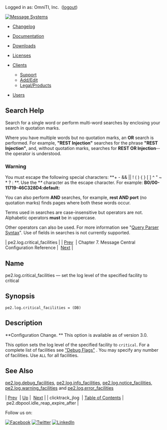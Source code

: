 Logged in as: OmniTI, Inc.  ([logout](https://support.messagesystems.com/logout.php))

[![Message Systems](https://support.messagesystems.com/images/ms-white205.png)](https://support.messagesystems.com/start.php) 

*   [Changelog](https://support.messagesystems.com/start.php?show=changelog)
*   [Documentation](https://support.messagesystems.com/docs/)
*   [Downloads](https://support.messagesystems.com/start.php)

*   [Licenses](https://support.messagesystems.com/license_summary.php)
*   <a href="">Clients</a>
    *   [Support](https://support.messagesystems.com/cs.php)
    *   [Add/Edit](https://support.messagesystems.com/edit_client.php)
    *   [Legal/Products](https://support.messagesystems.com/edit_products.php)
*   [Users](https://support.messagesystems.com/edit_customer.php)

## Search Help

Search for a single word or perform multi-word searches by enclosing your search in quotation marks.

Where you have multiple words but no quotation marks, an **OR** search is performed. For example, **"REST Injection"** searches for the phrase **"REST Injection"**, and, without quotation marks, searches for **REST OR Injection**--the operator is understood.

### Warning

You must escape the following special characters: **+ - && || ! ( ) { } [ ] ^ " ~ * ? : \**. Use the **\** character as the escape character. For example: **B0/00-11719-46C328D4\:default\:**

You can also perform **AND** searches, for example, **rest AND port** (no quotation marks) finds pages where both these words occur.

Terms used in searches are case-insensitive but operators are not. Alphabetic operators **must** be in uppercase.

Other operators can also be used. For more information see "[Query Parser Syntax](https://lucene.apache.org/core/old_versioned_docs/versions/3_0_0/queryparsersyntax.html)". Use of fields in searches is not currently supported.

| pe2.log.critical_facilities |
| [Prev](conf.clicktrack_jlog.php)  | Chapter 7. Message Central Configuration Reference |  [Next](conf.mc.dbpool.idle_reap_expire_after.php) |

<a name="conf.pe2.log.critical_facilities"></a>
## Name

pe2.log.critical_facilities — set the log level of the specified facility to critical

## Synopsis

`pe2.log.critical_facilities = (DB)`

<a name="idp75168"></a>
## Description

**Configuration Change. ** This option is available as of version 3.0.

This option sets the log level of the specified facility to `critical`. For a complete list of facilities see ["Debug Flags"](https://support.messagesystems.com/docs/web-ref/conf.ref.debug_flags.php) . You may specify any number of facilities. Use `ALL` for all facilities.

<a name="idp1696608"></a>
## See Also

[pe2.log.debug_facilities](conf.pe2.log.debug_facilities.php "pe2.log.debug_facilities"), [pe2.log.info_facilities](conf.pe2.log.info_facilities.php "pe2.log.info_facilities"), [pe2.log.notice_facilities](conf.pe2.log.notice_facilities.php "pe2.log.notice_facilities"), [pe2.log.warning_facilities](conf.pe2.log.warning_facilities.php "pe2.log.warning_facilities") and [pe2.log.error_facilities](conf.pe2.log.error_facilities.php "pe2.log.error_facilities")

| [Prev](conf.clicktrack_jlog.php)  | [Up](mc.conf.php) |  [Next](conf.mc.dbpool.idle_reap_expire_after.php) |
| clicktrack_jlog  | [Table of Contents](index.php) |  pe2.dbpool.idle_reap_expire_after |

Follow us on:

[![Facebook](https://support.messagesystems.com/images/icon-facebook.png)](http://www.facebook.com/messagesystems) [![Twitter](https://support.messagesystems.com/images/icon-twitter.png)](http://twitter.com/#!/MessageSystems) [![LinkedIn](https://support.messagesystems.com/images/icon-linkedin.png)](http://www.linkedin.com/company/message-systems)